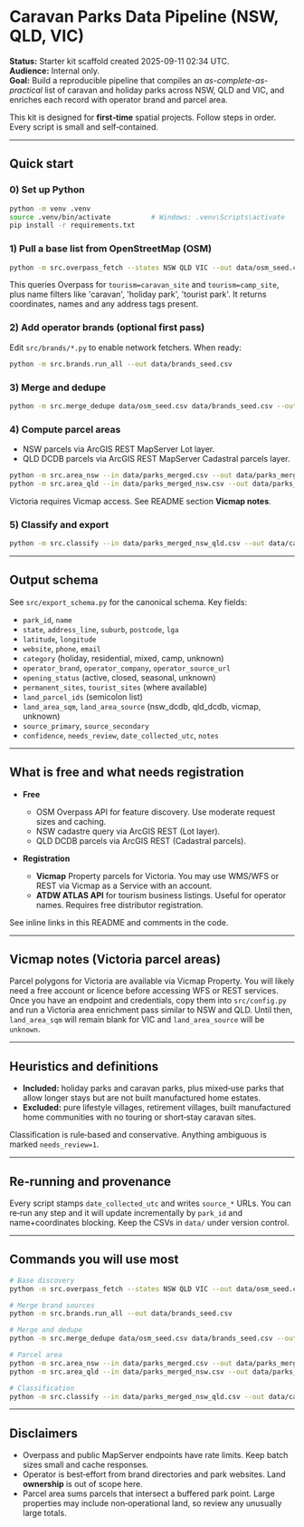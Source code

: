 # Caravan Parks Data Pipeline (NSW, QLD, VIC)

**Status:** Starter kit scaffold created 2025-09-11 02:34 UTC.  
**Audience:** Internal only.  
**Goal:** Build a reproducible pipeline that compiles an *as-complete-as-practical* list of caravan and holiday parks across NSW, QLD and VIC, and enriches each record with operator brand and parcel area.

This kit is designed for **first‑time** spatial projects. Follow steps in order. Every script is small and self‑contained.

---

## Quick start

### 0) Set up Python
```bash
python -m venv .venv
source .venv/bin/activate          # Windows: .venv\Scripts\activate
pip install -r requirements.txt
```

### 1) Pull a base list from OpenStreetMap (OSM)
```bash
python -m src.overpass_fetch --states NSW QLD VIC --out data/osm_seed.csv
```
This queries Overpass for `tourism=caravan_site` and `tourism=camp_site`, plus name filters like 'caravan', 'holiday park', 'tourist park'. It returns coordinates, names and any address tags present.

### 2) Add operator brands (optional first pass)
Edit `src/brands/*.py` to enable network fetchers. When ready:
```bash
python -m src.brands.run_all --out data/brands_seed.csv
```

### 3) Merge and dedupe
```bash
python -m src.merge_dedupe data/osm_seed.csv data/brands_seed.csv --out data/parks_merged.csv
```

### 4) Compute parcel areas
- NSW parcels via ArcGIS REST MapServer Lot layer.  
- QLD DCDB parcels via ArcGIS REST MapServer Cadastral parcels layer.
```bash
python -m src.area_nsw --in data/parks_merged.csv --out data/parks_merged_nsw.csv
python -m src.area_qld --in data/parks_merged_nsw.csv --out data/parks_merged_nsw_qld.csv
```
Victoria requires Vicmap access. See README section **Vicmap notes**.

### 5) Classify and export
```bash
python -m src.classify --in data/parks_merged_nsw_qld.csv --out data/caravan_parks_master.csv
```

---

## Output schema

See `src/export_schema.py` for the canonical schema. Key fields:
- `park_id`, `name`
- `state`, `address_line`, `suburb`, `postcode`, `lga`
- `latitude`, `longitude`
- `website`, `phone`, `email`
- `category`  (holiday, residential, mixed, camp, unknown)
- `operator_brand`, `operator_company`, `operator_source_url`
- `opening_status`  (active, closed, seasonal, unknown)
- `permanent_sites`, `tourist_sites`  (where available)
- `land_parcel_ids`  (semicolon list)
- `land_area_sqm`, `land_area_source`  (nsw_dcdb, qld_dcdb, vicmap, unknown)
- `source_primary`, `source_secondary`
- `confidence`, `needs_review`, `date_collected_utc`, `notes`

---

## What is free and what needs registration

- **Free**  
  - OSM Overpass API for feature discovery. Use moderate request sizes and caching.  
  - NSW cadastre query via ArcGIS REST (Lot layer).  
  - QLD DCDB parcels via ArcGIS REST (Cadastral parcels).

- **Registration**  
  - **Vicmap** Property parcels for Victoria. You may use WMS/WFS or REST via Vicmap as a Service with an account.  
  - **ATDW ATLAS API** for tourism business listings. Useful for operator names. Requires free distributor registration.

See inline links in this README and comments in the code.

---

## Vicmap notes (Victoria parcel areas)

Parcel polygons for Victoria are available via Vicmap Property. You will likely need a free account or licence before accessing WFS or REST services. Once you have an endpoint and credentials, copy them into `src/config.py` and run a Victoria area enrichment pass similar to NSW and QLD. Until then, `land_area_sqm` will remain blank for VIC and `land_area_source` will be `unknown`.

---

## Heuristics and definitions

- **Included:** holiday parks and caravan parks, plus mixed‑use parks that allow longer stays but are not built manufactured home estates.  
- **Excluded:** pure lifestyle villages, retirement villages, built manufactured home communities with no touring or short‑stay caravan sites.

Classification is rule‑based and conservative. Anything ambiguous is marked `needs_review=1`.

---

## Re‑running and provenance

Every script stamps `date_collected_utc` and writes `source_*` URLs. You can re‑run any step and it will update incrementally by `park_id` and name+coordinates blocking. Keep the CSVs in `data/` under version control.

---

## Commands you will use most

```bash
# Base discovery
python -m src.overpass_fetch --states NSW QLD VIC --out data/osm_seed.csv

# Merge brand sources
python -m src.brands.run_all --out data/brands_seed.csv

# Merge and dedupe
python -m src.merge_dedupe data/osm_seed.csv data/brands_seed.csv --out data/parks_merged.csv

# Parcel area
python -m src.area_nsw --in data/parks_merged.csv --out data/parks_merged_nsw.csv
python -m src.area_qld --in data/parks_merged_nsw.csv --out data/parks_merged_nsw_qld.csv

# Classification
python -m src.classify --in data/parks_merged_nsw_qld.csv --out data/caravan_parks_master.csv
```

---

## Disclaimers

- Overpass and public MapServer endpoints have rate limits. Keep batch sizes small and cache responses.  
- Operator is best‑effort from brand directories and park websites. Land **ownership** is out of scope here.  
- Parcel area sums parcels that intersect a buffered park point. Large properties may include non‑operational land, so review any unusually large totals.  

